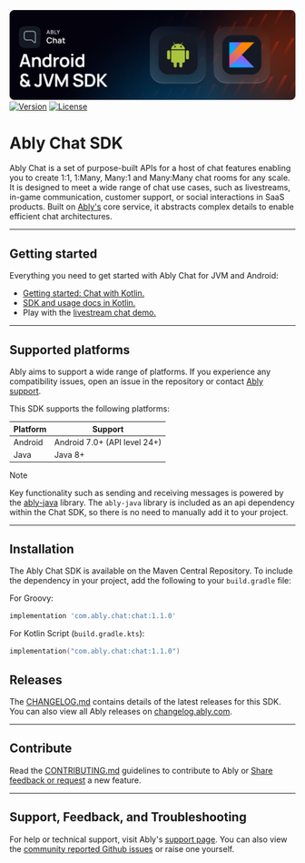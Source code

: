 ![Ably Chat Header](images/Android-JVM-SDK-github.png)
[![Version](https://img.shields.io/maven-central/v/com.ably.chat/chat-android?color=2ea44f&label=version)](https://central.sonatype.com/artifact/com.ably.chat/chat-android)
[![License](https://badgen.net/github/license/ably/ably-chat-kotlin)](https://github.com/ably/ably-chat-kotlin/blob/main/LICENSE)

# Ably Chat SDK

Ably Chat is a set of purpose-built APIs for a host of chat features enabling you to create 1:1, 1:Many, Many:1 and Many:Many chat rooms for
any scale. It is designed to meet a wide range of chat use cases, such as livestreams, in-game communication, customer support, or social
interactions in SaaS products. Built on [Ably's](https://ably.com/) core service, it abstracts complex details to enable efficient chat
architectures.

---

## Getting started

Everything you need to get started with Ably Chat for JVM and Android:

* [Getting started: Chat with Kotlin.](https://ably.com/docs/chat/getting-started/kotlin)
* [SDK and usage docs in Kotlin.](https://ably.com/docs/chat/setup?lang=kotlin)
* Play with the [livestream chat demo.](https://ably-livestream-chat-demo.vercel.app/)

---

## Supported platforms

Ably aims to support a wide range of platforms. If you experience any compatibility issues, open an issue in the repository or contact [Ably support](https://ably.com/support).

This SDK supports the following platforms:

| Platform | Support |
|----------|---------|
|Android | Android 7.0+ (API level 24+) |
| Java | Java 8+ |

> [!NOTE]
> Key functionality such as sending and receiving messages is powered by the [ably-java](https://github.com/ably/ably-java) library.
The `ably-java` library is included as an api dependency within the Chat SDK, so there is no need to manually add it to your project.

---

## Installation

The Ably Chat SDK is available on the Maven Central Repository. To include the dependency in your project, add the following to your `build.gradle` file:

For Groovy:

```groovy
implementation 'com.ably.chat:chat:1.1.0'
```

For Kotlin Script (`build.gradle.kts`):

```kotlin
implementation("com.ably.chat:chat:1.1.0")
```

## Releases

The [CHANGELOG.md](/ably/ably-chat-kotlin/blob/main/CHANGELOG.md) contains details of the latest releases for this SDK. You can also view all Ably releases on [changelog.ably.com](https://changelog.ably.com).

---

## Contribute

Read the [CONTRIBUTING.md](./CONTRIBUTING.md) guidelines to contribute to Ably or [Share feedback or request](https://forms.gle/mBw9M53NYuCBLFpMA) a new feature.

---

## Support, Feedback, and Troubleshooting

For help or technical support, visit Ably's [support page](https://ably.com/support). You can also view the [community reported Github issues](https://github.com/ably/ably-chat-kotlin/issues) or raise one yourself.
